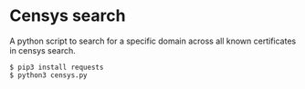 # Censys search

A python script to search for a specific domain across all known certificates in censys search.

```shell
$ pip3 install requests
$ python3 censys.py
```
